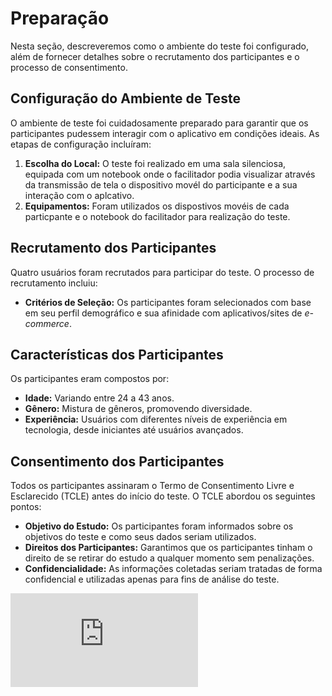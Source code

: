 # Preparação

Nesta seção, descreveremos como o ambiente do teste foi configurado, além de fornecer detalhes sobre o recrutamento dos participantes e o processo de consentimento.

## Configuração do Ambiente de Teste

O ambiente de teste foi cuidadosamente preparado para garantir que os participantes pudessem interagir com o aplicativo em condições ideais. As etapas de configuração incluíram:

1. **Escolha do Local:** O teste foi realizado em uma sala silenciosa, equipada com um notebook onde o facilitador podia visualizar através da transmissão de tela o dispositivo movél do participante e a sua interação com o aplcativo.
3. **Equipamentos:** Foram utilizados os dispostivos movéis de cada particpante e o notebook do facilitador para realização do teste.

## Recrutamento dos Participantes

Quatro usuários foram recrutados para participar do teste. O processo de recrutamento incluiu:

- **Critérios de Seleção:** Os participantes foram selecionados com base em seu perfil demográfico e sua afinidade com aplicativos/sites de *e-commerce*.

## Características dos Participantes

Os participantes eram compostos por:

- **Idade:** Variando entre 24 a 43 anos.
- **Gênero:** Mistura de gêneros, promovendo diversidade.
- **Experiência:** Usuários com diferentes níveis de experiência em tecnologia, desde iniciantes até usuários avançados.

## Consentimento dos Participantes

Todos os participantes assinaram o Termo de Consentimento Livre e Esclarecido (TCLE) antes do início do teste. O TCLE abordou os seguintes pontos:

- **Objetivo do Estudo:** Os participantes foram informados sobre os objetivos do teste e como seus dados seriam utilizados.
- **Direitos dos Participantes:** Garantimos que os participantes tinham o direito de se retirar do estudo a qualquer momento sem penalizações.
- **Confidencialidade:** As informações coletadas seriam tratadas de forma confidencial e utilizadas apenas para fins de análise do teste.

![Exemplo do Termo de Consentimento](https://github.com/helo-xssw/previa2/blob/main/TCLE%20-%20Modelo.pdf)

